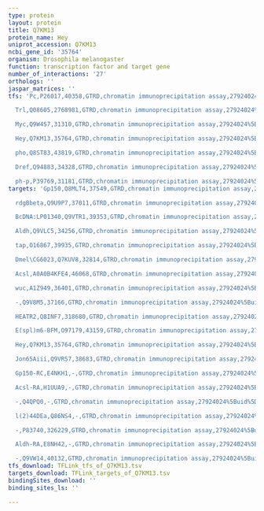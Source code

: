 ```yaml
---
type: protein
layout: protein
title: Q7KM13
protein_name: Hey
uniprot_accession: Q7KM13
ncbi_gene_id: '35764'
organism: Drosophila melanogaster
function: transcription factor and target gene
number_of_interactions: '27'
orthologs: ''
jaspar_matrices: ''
tfs: 'Pc,P26017,40358,GTRD,chromatin immunoprecipitation assay,27924024%5Buid%5D,No

  Trl,Q08605,2768981,GTRD,chromatin immunoprecipitation assay,27924024%5Buid%5D,No

  Myc,Q9W4S7,31310,GTRD,chromatin immunoprecipitation assay,27924024%5Buid%5D,No

  Hey,Q7KM13,35764,GTRD,chromatin immunoprecipitation assay,27924024%5Buid%5D,No

  pho,Q8ST83,43819,GTRD,chromatin immunoprecipitation assay,27924024%5Buid%5D,No

  Dref,Q94883,34328,GTRD,chromatin immunoprecipitation assay,27924024%5Buid%5D,No

  ph-p,P39769,31181,GTRD,chromatin immunoprecipitation assay,27924024%5Buid%5D,No'
targets: 'Gp150,Q8MLT4,37549,GTRD,chromatin immunoprecipitation assay,27924024%5Buid%5D,No

  rdgBbeta,Q9U9P7,37011,GTRD,chromatin immunoprecipitation assay,27924024%5Buid%5D,No

  BcDNA:LP01340,Q9VTR1,39353,GTRD,chromatin immunoprecipitation assay,27924024%5Buid%5D,No

  Aldh,Q9VLC5,34256,GTRD,chromatin immunoprecipitation assay,27924024%5Buid%5D,No

  tap,O16867,39935,GTRD,chromatin immunoprecipitation assay,27924024%5Buid%5D,No

  Dmel\CG6023,Q7KUV8,32814,GTRD,chromatin immunoprecipitation assay,27924024%5Buid%5D,No

  Acsl,A0A0B4KFE4,46068,GTRD,chromatin immunoprecipitation assay,27924024%5Buid%5D,No

  wuc,A1Z949,36401,GTRD,chromatin immunoprecipitation assay,27924024%5Buid%5D,No

  -,Q9V8M5,37166,GTRD,chromatin immunoprecipitation assay,27924024%5Buid%5D,No

  HEATR2,Q8INF7,318680,GTRD,chromatin immunoprecipitation assay,27924024%5Buid%5D,No

  E(spl)m6-BFM,O97179,43159,GTRD,chromatin immunoprecipitation assay,27924024%5Buid%5D,No

  Hey,Q7KM13,35764,GTRD,chromatin immunoprecipitation assay,27924024%5Buid%5D,No

  Jon65Aiii,Q9VRS7,38683,GTRD,chromatin immunoprecipitation assay,27924024%5Buid%5D,No

  Gp150-RC,E4NKH1,-,GTRD,chromatin immunoprecipitation assay,27924024%5Buid%5D,No

  Acsl-RA,H1UUA9,-,GTRD,chromatin immunoprecipitation assay,27924024%5Buid%5D,No

  -,Q4QPQ0,-,GTRD,chromatin immunoprecipitation assay,27924024%5Buid%5D,No

  l(2)44DEa,Q86NS4,-,GTRD,chromatin immunoprecipitation assay,27924024%5Buid%5D,No

  -,P83740,326229,GTRD,chromatin immunoprecipitation assay,27924024%5Buid%5D,No

  Aldh-RA,E8NH42,-,GTRD,chromatin immunoprecipitation assay,27924024%5Buid%5D,No

  -,Q9VW14,40132,GTRD,chromatin immunoprecipitation assay,27924024%5Buid%5D,No'
tfs_download: TFLink_tfs_of_Q7KM13.tsv
targets_download: TFLink_targets_of_Q7KM13.tsv
bindingSites_download: ''
binding_sites_ls: ''

---
```

